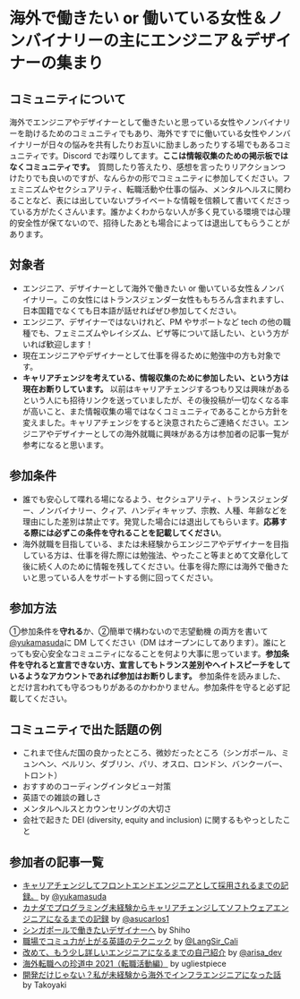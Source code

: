 # 海外で働きたい or 働いている女性＆ノンバイナリーの主にエンジニア＆デザイナーの集まり

## コミュニティについて

海外でエンジニアやデザイナーとして働きたいと思っている女性やノンバイナリーを助けるためのコミュニティでもあり、海外ですでに働いている女性やノンバイナリーが日々の悩みを共有したりお互いに励ましあったりする場でもあるコミュニティです。Discord でお喋りしてます。**ここは情報収集のための掲示板ではなくコミュニティです。**　質問したり答えたり、感想を言ったりリアクションつけたりでも良いのですが、なんらかの形でコミュニティに参加してください。フェミニズムやセクシュアリティ、転職活動や仕事の悩み、メンタルヘルスに関わることなど、表には出していないプライベートな情報を信頼して書いてくださっている方がたくさんいます。誰かよくわからない人が多く見ている環境では心理的安全性が保てないので、招待したあとも場合によっては退出してもらうことがあります。

## 対象者

- エンジニア、デザイナーとして海外で働きたい or 働いている女性＆ノンバイナリー。この女性にはトランスジェンダー女性ももちろん含まれますし、日本国籍でなくても日本語が話せればぜひ参加してください。
- エンジニア、デザイナーではないけれど、PM やサポートなど tech の他の職種でも、フェミニズムやレイシズム、ビザ等について話したい、という方がいれば歓迎します！
- 現在エンジニアやデザイナーとして仕事を得るために勉強中の方も対象です。
- **キャリアチェンジを考えている、情報収集のために参加したい、という方は現在お断りしています。** 以前はキャリアチェンジするつもり又は興味があるという人にも招待リンクを送っていましたが、その後投稿が一切なくなる率が高いこと、また情報収集の場ではなくコミュニティであることから方針を変えました。キャリアチェンジをすると決意されたらご連絡ください。エンジニアやデザイナーとしての海外就職に興味がある方は参加者の記事一覧が参考になると思います。


## 参加条件

- 誰でも安心して喋れる場になるよう、セクシュアリティ、トランスジェンダー、ノンバイナリー、クィア、ハンディキャップ、宗教、人種、年齢などを理由にした差別は禁止です。発覚した場合には退出してもらいます。**応募する際には必ずこの条件を守れることを記載してください**。
- 海外就職を目指している、または未経験からエンジニアやデザイナーを目指している方は、仕事を得た際には勉強法、やったこと等まとめて文章化して後に続く人のために情報を残してください。仕事を得た際には海外で働きたいと思っている人をサポートする側に回ってください。

## 参加方法

 ①参加条件を**守れる**か、②簡単で構わないので志望動機 の両方を書いて[@yukamasuda](https://twitter.com/yukamasuda)に DM してください（DM はオープンにしてあります）。誰にとっても安心安全なコミュニティになることを何より大事に思っています。**参加条件を守れると宣言できない方、宣言してもトランス差別やヘイトスピーチをしているようなアカウントであれば参加はお断りします。** 参加条件を読みました、とだけ言われても守るつもりがあるのかわかりません。参加条件を守ると必ず記載してください。

## コミュニティで出た話題の例

- これまで住んだ国の良かったところ、微妙だったところ（シンガポール、ミュンヘン、ベルリン、ダブリン、パリ、オスロ、ロンドン、バンクーバー、トロント）
- おすすめのコーディングインタビュー対策
- 英語での雑談の難しさ
- メンタルヘルスとカウンセリングの大切さ
- 会社で起きた DEI (diversity, equity and inclusion) に関するもやっとしたこと

## 参加者の記事一覧

- [キャリアチェンジしてフロントエンドエンジニアとして採用されるまでの記録。](https://note.com/y_ukyk/n/n577cd5a78953) by [@yukamasuda](https://twitter.com/yukamasuda)
- [カナダでプログラミング未経験からキャリアチェンジしてソフトウェアエンジニアになるまでの記録](https://note.com/asucarlos/n/nd2255e5a3da6) by [@asucarlos1](https://twitter.com/asucarlos1)
- [シンガポールで働きたいデザイナーへ](https://note.com/shihoasada/n/n48680fb2ef1d?nt=like_9298) by Shiho
- [職場でコミュ力が上がる英語のテクニック](https://note.com/noot/n/ncd3a46c399db) by [@LangSir_Cali](https://twitter.com/LangSir_Cali)
- [改めて、もう少し詳しいエンジニアになるまでの自己紹介](https://note.com/frontendlifeinde/n/n08d35f0e57c1) by [@arisa_dev](https://twitter.com/arisa_dev)
- [海外転職への珍道中 2021（転職活動編）](https://ugliestpiece.hatenablog.com/entry/2021/09/26/031845) by ugliestpiece
- [開発だけじゃない？私が未経験から海外でインフラエンジニアになった話](https://note.com/mikan_study_aus/n/n7ff1a78c3e20) by Takoyaki
